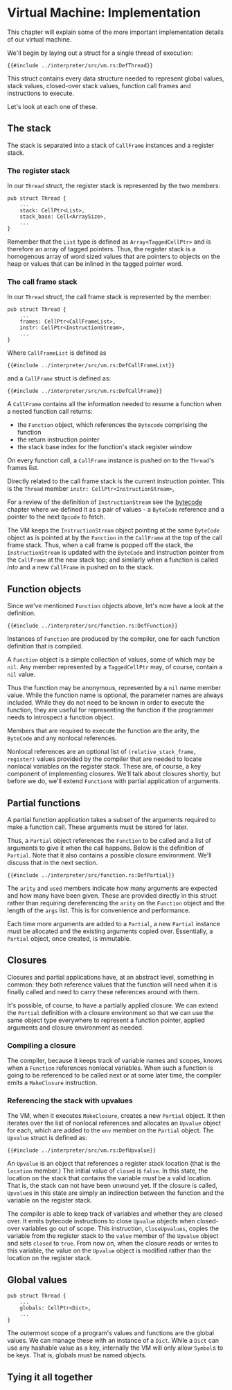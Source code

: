 # Virtual Machine: Implementation

This chapter will explain some of the more important implementation details
of our virtual machine.

We'll begin by laying out a struct for a single thread of execution:

```rust,ignore
{{#include ../interpreter/src/vm.rs:DefThread}}
```

This struct contains every data structure needed to represent global values,
stack values, closed-over stack values, function call frames and instructions
to execute.

Let's look at each one of these.


## The stack

The stack is separated into a stack of `CallFrame` instances and a register
stack.

### The register stack

In our `Thread` struct, the register stack is represented by the two members:

```rust,ignore
pub struct Thread {
    ...
    stack: CellPtr<List>,
    stack_base: Cell<ArraySize>,
    ...
}
```

Remember that the `List` type is defined as `Array<TaggedCellPtr>` and is
therefore an array of tagged pointers. Thus, the register stack is a homogenous
array of word sized values that are pointers to objects on the heap or values
that can be inlined in the tagged pointer word.

### The call frame stack

In our `Thread` struct, the call frame stack is represented by the member:

```rust,ignore
pub struct Thread {
    ...
    frames: CellPtr<CallFrameList>,
    instr: CellPtr<InstructionStream>,
    ...
}
```

Where `CallFrameList` is defined as

```rust,ignore
{{#include ../interpreter/src/vm.rs:DefCallFrameList}}
```

and a `CallFrame` struct is defined as:

```rust,ignore
{{#include ../interpreter/src/vm.rs:DefCallFrame}}
```

A `CallFrame` contains all the information needed to resume a function when
a nested function call returns:

* the `Function` object, which references the `Bytecode` comprising the
  function
* the return instruction pointer
* the stack base index for the function's stack register window

On every function call, a `CallFrame` instance is pushed on to the `Thread`'s
frames list.

Directly related to the call frame stack is the current instruction pointer.
This is the `Thread` member `instr: CellPtr<InstructionStream>`,

For a review of the definition of `InstructionStream` see the
[bytecode](./chapter-interp-bytecode.md) chapter where we defined it as
a pair of values - a `ByteCode` reference and a pointer to the next `Opcode`
to fetch.

The VM keeps the `InstructionStream` object pointing at the same `ByteCode`
object as is pointed at by the `Function` in the `CallFrame` at the top of
the call frame stack. Thus, when a call frame is popped off the stack, the
`InstructionStream` is updated with the `ByteCode` and instruction pointer
from the `CallFrame` at the new stack top; and similarly when a function
is called _into_ and a new `CallFrame` is pushed on to the stack.


## Function objects

Since we've mentioned `Function` objects above, let's now have a look at the
definition.

```rust,ignore
{{#include ../interpreter/src/function.rs:DefFunction}}
```

Instances of `Function` are produced by the compiler, one for each function
definition that is compiled.

A `Function` object is a simple collection of values, some of which may be
`nil`. Any member represented by a `TaggedCellPtr` may, of course, contain
a `nil` value.

Thus the function may be anonymous, represented by a `nil` name member value.
While the function name is optional, the parameter names are always included.
While they do not need to be known in order to execute the function, they are
useful for representing the function if the programmer needs to introspect a
function object.

Members that are required to execute the function are the arity, the `ByteCode`
and any nonlocal references.

Nonlocal references are an optional list of `(relative_stack_frame, register)`
values provided by the compiler that are needed to locate nonlocal variables on
the register stack. These are, of course, a key component of implementing
closures. We'll talk about closures shortly, but before we do, we'll extend
`Function`s with partial application of arguments.


## Partial functions

A partial function application takes a subset of the arguments required to
make a function call. These arguments must be stored for later.

Thus, a `Partial` object references the `Function` to be called and a list
of arguments to give it when the call happens. Below is the definition
of `Partial`. Note that it also contains a possible closure environment.
We'll discuss that in the next section.

```rust,ignore
{{#include ../interpreter/src/function.rs:DefPartial}}
```

The `arity` and `used` members indicate how many arguments are expected and how
many have been given. These are provided directly in this struct rather than
requiring dereferencing the `arity` on the `Function` object and the length of
the `args` list. This is for convenience and performance.

Each time more arguments are added to a `Partial`, a new `Partial` instance must
be allocated and the existing arguments copied over. Essentially, a `Partial`
object, once created, is immutable.


## Closures

Closures and partial applications have, at an abstract level, something in
common: they both reference values that the function will need when it is
finally called and need to carry these references around with them.

It's possible, of course, to have a partially applied closure. We can extend the
`Partial` definition with a closure environment so that we can use the same
object type everywhere to represent a function pointer, applied arguments and
closure environment as needed.

### Compiling a closure

The compiler, because it keeps track of variable names and scopes, knows when a
`Function` references nonlocal variables. When such a function is going to be
referenced to be called next or at some later time, the compiler emits a
`MakeClosure` instruction.

### Referencing the stack with upvalues

The VM, when it executes `MakeClosure`, creates a new `Partial` object.  It
then iterates over the list of nonlocal references and allocates an `Upvalue`
object for each, which are added to the `env` member on the `Partial` object.
The `Upvalue` struct is defined as:

```rust,ignore
{{#include ../interpreter/src/vm.rs:DefUpvalue}}
```

An `Upvalue` is an object that references a register stack location (that is
the `location` member.) The initial value of `closed` is `false`.  In this
state, the location on the stack that contains the variable _must_ be a valid
location. That is, the stack can not have been unwound yet.  If the closure is
called, `Upvalue`s in this state are simply an indirection between the function
and the variable on the register stack.

The compiler is able to keep track of variables and whether they are closed
over. It emits bytecode instructions to close `Upvalue` objects when
closed-over variables go out of scope. This instruction, `CloseUpvalues`,
copies the variable from the register stack to the `value` member of the
`Upvalue` object and sets `closed` to `true`. From now on, when the closure
reads or writes to this variable, the value on the `Upvalue` object is modified
rather than the location on the register stack.


## Global values

```rust,ignore
pub struct Thread {
    ...
    globals: CellPtr<Dict>,
    ...
}
```

The outermost scope of a program's values and functions are the global values.
We can manage these with an instance of a `Dict`. While a `Dict` can use any
hashable value as a key, internally the VM will only allow `Symbol`s to be
keys. That is, globals must be named objects.


## Tying it all together

<include VM code snippets here>
